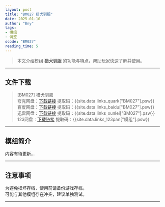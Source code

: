 ```yaml
---
layout: post
title: "BM027 猎犬驯服"
date: 2025-01-10
author: "Bny"
tags: 
- 模组
- 调整
scode: "BM027"
reading_time: 5
---
```


> 本文介绍模组 **猎犬驯服** 的功能与特点，帮助玩家快速了解并使用。

---

## 文件下载

> [BM027] 猎犬驯服  
夸克网盘：[下载链接]({{site.data.links_quark["BM027"].url}}) 提取码：{{site.data.links_quark["BM027"].psw}}  
百度网盘：[下载链接]({{site.data.links_baidu["BM027"].url}}) 提取码：{{site.data.links_baidu["BM027"].psw}}  
迅雷网盘：[下载链接]({{site.data.links_xunlei["BM027"].url}}) 提取码：{{site.data.links_xunlei["BM027"].psw}}  
123网盘：[下载链接]({{site.data.links_123pan["模组"].url}}) 提取码：{{site.data.links_123pan["模组"].psw}}  

---

## 模组简介

>  
内容有待更新...  

---

## 注意事项

>  
为避免损坏存档，使用前请备份游戏存档。  
可能与其他模组存在冲突，建议单独测试。  

---

